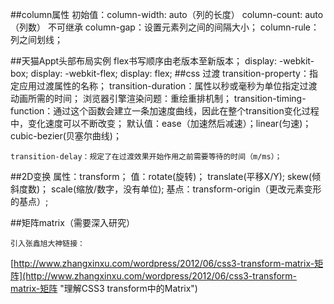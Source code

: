 ##column属性
	初始值：column-width: auto（列的长度）
			column-count: auto（列数）
	不可继承
	column-gap：设置元素列之间的间隔大小；
	column-rule：列之间划线；
	
##天猫Appt头部布局实例
	flex书写顺序由老版本至新版本；
	display: -webkit-box;
	display: -webkit-flex;
	display: flex;
##css 过渡
	transition-property：指定应用过渡属性的名称；
	transition-duration：属性以秒或毫秒为单位指定过渡动画所需的时间；
	浏览器引擎渲染问题：重绘重排机制；
	transition-timing-function：通过这个函数会建立一条加速度曲线，因此在整个transition变化过程中，变化速度可以不断改变；
	默认值：ease（加速然后减速）；linear(匀速)；
			cubic-bezier(贝塞尔曲线)；
	
	transition-delay：规定了在过渡效果开始作用之前需要等待的时间（m/ms）；
##2D变换
	属性：transform；
	值：rotate(旋转)；
		translate(平移X/Y);
		skew(倾斜度数)；
		scale(缩放/数字，没有单位);
	基点：transform-origin（更改元素变形的基点）;
	
##矩阵matrix（需要深入研究）
	
	引入张鑫旭大神链接：
	
[http://www.zhangxinxu.com/wordpress/2012/06/css3-transform-matrix-矩阵](http://www.zhangxinxu.com/wordpress/2012/06/css3-transform-matrix-矩阵 "理解CSS3 transform中的Matrix")